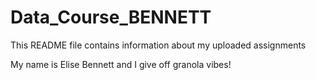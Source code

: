 # Data_Course_BENNETT


This README file contains information about my uploaded assignments

My name is Elise Bennett and I give off granola vibes! 